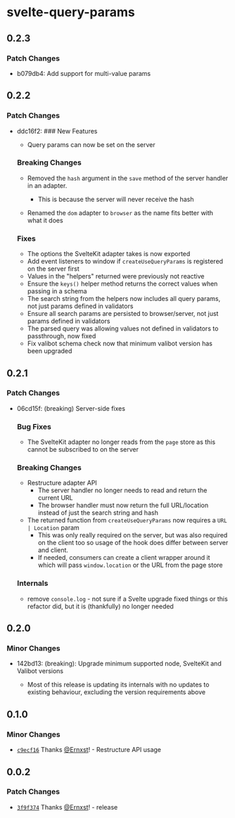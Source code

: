 # svelte-query-params

## 0.2.3

### Patch Changes

- b079db4: Add support for multi-value params

## 0.2.2

### Patch Changes

- ddc16f2: ### New Features

  - Query params can now be set on the server

  ### Breaking Changes

  - Removed the `hash` argument in the `save` method of the server handler in an adapter.

    - This is because the server will never receive the hash

  - Renamed the `dom` adapter to `browser` as the name fits better with what it does

  ### Fixes

  - The options the SvelteKit adapter takes is now exported
  - Add event listeners to window if `createUseQueryParams` is registered on the server first
  - Values in the "helpers" returned were previously not reactive
  - Ensure the `keys()` helper method returns the correct values when passing in a schema
  - The search string from the helpers now includes all query params, not just params defined in validators
  - Ensure all search params are persisted to browser/server, not just params defined in validators
  - The parsed query was allowing values not defined in validators to passthrough, now fixed
  - Fix valibot schema check now that minimum valibot version has been upgraded

## 0.2.1

### Patch Changes

- 06cd15f: (breaking) Server-side fixes

  ### Bug Fixes

  - The SvelteKit adapter no longer reads from the `page` store as this cannot be subscribed to on the server

  ### Breaking Changes

  - Restructure adapter API
    - The server handler no longer needs to read and return the current URL
    - The browser handler must now return the full URL/location instead of just the search string and hash
  - The returned function from `createUseQueryParams` now requires a `URL | Location` param
    - This was only really required on the server, but was also required on the client too so usage of the hook does differ between server and client.
    - If needed, consumers can create a client wrapper around it which will pass `window.location` or the URL from the page store

  ### Internals

  - remove `console.log` - not sure if a Svelte upgrade fixed things or this refactor did, but it is (thankfully) no longer needed

## 0.2.0

### Minor Changes

- 142bd13: (breaking): Upgrade minimum supported node, SvelteKit and Valibot versions

  - Most of this release is updating its internals with no updates to existing behaviour, excluding the version requirements above

## 0.1.0

### Minor Changes

- [`c9ecf16`](https://github.com/Ernxst/svelte-query-params/commit/c9ecf16df563e1af0b386e17d125f922a5ed83d6) Thanks [@Ernxst](https://github.com/Ernxst)! - Restructure API usage

## 0.0.2

### Patch Changes

- [`3f9f374`](https://github.com/Ernxst/svelte-query-params/commit/3f9f3743c778d08d86fb30647793b52ca6d0159f) Thanks [@Ernxst](https://github.com/Ernxst)! - release
